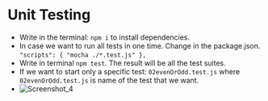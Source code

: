 # Unit Testing

- Write in the terminal: `npm i` to install dependencies.
- In case we want to run all tests in one time. Change in the package.json.
`"scripts": {
    "mocha ./*.test.js"
  },`
- Write in terminal `npm test`. The result will be all the test suites.
- If we want to start only a specific test: `02evenOrOdd.test.js` where `02evenOrOdd.test.js` is name of the test that we want.
- ![Screenshot_4](https://user-images.githubusercontent.com/103949296/235356572-d7d14329-f7e3-4fe4-9cf1-a449ca7928a9.png)
